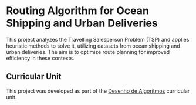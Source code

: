# Routing Algorithm for Ocean Shipping and Urban Deliveries


This project analyzes the Travelling Salesperson Problem (TSP) and applies heuristic methods to solve it, utilizing datasets from ocean shipping and urban deliveries. The aim is to optimize route planning for improved efficiency in these contexts.

## Curricular Unit

This project was developed as part of the [Desenho de Algoritmos](https://sigarra.up.pt/feup/pt/ucurr_geral.ficha_uc_view?pv_ocorrencia_id=520321) curricular unit.
